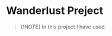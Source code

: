 # Wanderlust Preject

 > [!NOTE] In this project I have used. <br>
[^1]: style **CSS**
[^2]:  language **Jascript**
[^3]:  RUnTime ENV. **Node Js**
[^4]:  Crud OP **REST API -EJS**
[^5]:  Data base **MONGO DB**
[^6]:  Model, view, Contolar **MCV**
